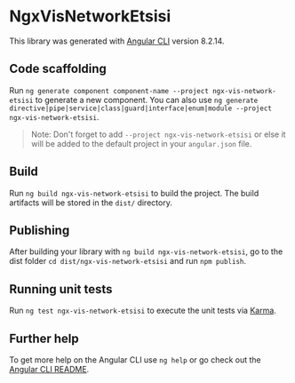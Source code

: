 # NgxVisNetworkEtsisi

This library was generated with [Angular CLI](https://github.com/angular/angular-cli) version 8.2.14.

## Code scaffolding

Run `ng generate component component-name --project ngx-vis-network-etsisi` to generate a new component. You can also use `ng generate directive|pipe|service|class|guard|interface|enum|module --project ngx-vis-network-etsisi`.
> Note: Don't forget to add `--project ngx-vis-network-etsisi` or else it will be added to the default project in your `angular.json` file. 

## Build

Run `ng build ngx-vis-network-etsisi` to build the project. The build artifacts will be stored in the `dist/` directory.

## Publishing

After building your library with `ng build ngx-vis-network-etsisi`, go to the dist folder `cd dist/ngx-vis-network-etsisi` and run `npm publish`.

## Running unit tests

Run `ng test ngx-vis-network-etsisi` to execute the unit tests via [Karma](https://karma-runner.github.io).

## Further help

To get more help on the Angular CLI use `ng help` or go check out the [Angular CLI README](https://github.com/angular/angular-cli/blob/master/README.md).
